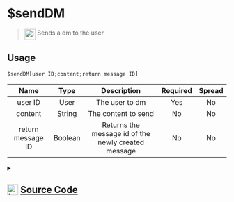 # $sendDM
> <img align="top" src="https://upload.wikimedia.org/wikipedia/commons/thumb/e/e4/Infobox_info_icon.svg/160px-Infobox_info_icon.svg.png?20150409153300" alt="image" width="25" height="auto"> Sends a dm to the user
## Usage
```
$sendDM[user ID;content;return message ID]
```
| Name | Type | Description | Required | Spread
| :---: | :---: | :---: | :---: | :---: |
user ID | User | The user to dm | Yes | No
content | String | The content to send | No | No
return message ID | Boolean | Returns the message id of the newly created message | No | No
<details>
<summary>
    
## <img align="top" src="https://cdn4.iconfinder.com/data/icons/iconsimple-logotypes/512/github-512.png" alt="image" width="25" height="auto">  [Source Code](https://github.com/tryforge/ForgeScript-V2/blob/main/src/native/sendDM.ts)
    
</summary>
    
```ts
import { Message } from "discord.js"
import noop from "../functions/noop"
import { ArgType, NativeFunction, Return } from "../structures"

export default new NativeFunction({
    name: "$sendDM",
    version: "1.0.0",
    description: "Sends a dm to the user",
    unwrap: true,
    brackets: true,
    args: [
        {
            name: "user ID",
            description: "The user to dm",
            rest: false,
            type: ArgType.User,
            required: true
        },
        {
            name: "content",
            description: "The content to send",
            rest: false,
            type: ArgType.String
        },
        {
            name: "return message ID",
            description: "Returns the message id of the newly created message",
            rest: false,
            type: ArgType.Boolean
        }
    ],
    async execute(ctx, [ user, content, returnMessageID ]) {
        ctx.container.content = content ?? undefined
        const msg = await ctx.container.send<Message<true>>(user)
        return Return.success(returnMessageID ? msg?.id : undefined)
    },
})
```
    
</details>
